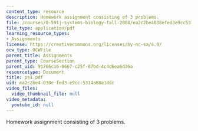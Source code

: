 ```yaml
---
content_type: resource
description: Homework assignment consisting of 3 problems.
file: /courses/8-591j-systems-biology-fall-2004/ea2c2be4038efed3e9cc5314a68a1ddc_ps1.pdf
file_type: application/pdf
learning_resource_types:
- Assignments
license: https://creativecommons.org/licenses/by-nc-sa/4.0/
ocw_type: OCWFile
parent_title: Assignments
parent_type: CourseSection
parent_uid: 91766c16-0667-c25f-07bd-4c4d6ea6d36a
resourcetype: Document
title: ps1.pdf
uid: ea2c2be4-038e-fed3-e9cc-5314a68a1ddc
video_files:
  video_thumbnail_file: null
video_metadata:
  youtube_id: null
---
```

Homework assignment consisting of 3 problems.